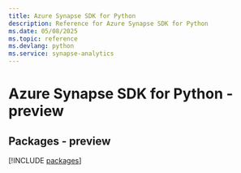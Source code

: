 ```yaml
---
title: Azure Synapse SDK for Python
description: Reference for Azure Synapse SDK for Python
ms.date: 05/08/2025
ms.topic: reference
ms.devlang: python
ms.service: synapse-analytics
---
```

# Azure Synapse SDK for Python - preview
## Packages - preview
[!INCLUDE [packages](synapse-index.md)]